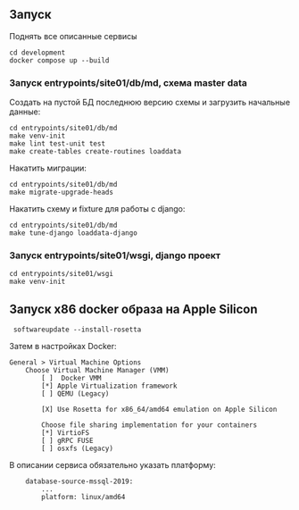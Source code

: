 ## Запуск

Поднять все описанные сервисы
```
cd development
docker compose up --build
```


### Запуск entrypoints/site01/db/md, схема master data

Создать на пустой БД последнюю версию схемы и загрузить начальные данные:
```
cd entrypoints/site01/db/md
make venv-init
make lint test-unit test
make create-tables create-routines loaddata
```

Накатить миграции:
```
cd entrypoints/site01/db/md
make migrate-upgrade-heads
```

Накатить схему и fixture для работы с django:

```
cd entrypoints/site01/db/md
make tune-django loaddata-django
```



### Запуск entrypoints/site01/wsgi, django проект


```
cd entrypoints/site01/wsgi
make venv-init
```




## Запуск x86 docker образа на Apple Silicon

```
 softwareupdate --install-rosetta
```

Затем в настройках Docker:

```
General > Virtual Machine Options
    Choose Virtual Machine Manager (VMM)
        [ ]  Docker VMM
        [*] Apple Virtualization framework
        [ ] QEMU (Legacy)
        
        [X] Use Rosetta for x86_64/amd64 emulation on Apple Silicon
        
        Choose file sharing implementation for your containers
        [*] VirtioFS
        [ ] gRPC FUSE
        [ ] osxfs (Legacy)
```

В описании сервиса обязательно указать платформу:
```
    database-source-mssql-2019:
        ...
        platform: linux/amd64
```


